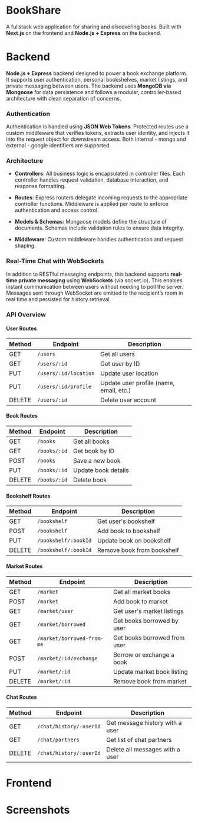 # BookShare

A fullstack web application for sharing and discovering books. Built with **Next.js** on the frontend and **Node.js + Express** on the backend.
# Backend

 **Node.js + Express** backend designed to power a book exchange platform. It supports user authentication, personal bookshelves, market listings, and private messaging between users. The backend uses **MongoDB via Mongoose** for data persistence and follows a modular, controller-based architecture with clean separation of concerns.
### Authentication

Authentication is handled using **JSON Web Tokens**. Protected routes use a custom middleware that verifies tokens, extracts user identity, and injects it into the request object for downstream access. Both internal - mongo and external - google identifiers are supported.

### Architecture

- **Controllers**: All business logic is encapsulated in controller files. Each controller handles request validation, database interaction, and response formatting.

- **Routes**: Express routers delegate incoming requests to the appropriate controller functions. Middleware is applied per route to enforce authentication and access control.

- **Models & Schemas**: Mongoose models define the structure of documents. Schemas include validation rules to ensure data integrity.

- **Middleware**: Custom middleware handles authentication and request shaping. 

### Real-Time Chat with WebSockets

In addition to RESTful messaging endpoints, this backend supports **real-time private messaging** using **WebSockets** (via socket.io). This enables instant communication between users without needing to poll the server. Messages sent through WebSocket are emitted to the recipient’s room in real time and persisted for history retrieval.

### API Overview

#### User Routes

|Method|Endpoint|Description|
|---|---|---|
|GET|`/users`|Get all users|
|GET|`/users/:id`|Get user by ID|
|PUT|`/users/:id/location`|Update user location|
|PUT|`/users/:id/profile`|Update user profile (name, email, etc.)|
|DELETE|`/users/:id`|Delete user account|
#### Book Routes

|Method|Endpoint|Description|
|---|---|---|
|GET|`/books`|Get all books|
|GET|`/books/:id`|Get book by ID|
|POST|`/books`|Save a new book|
|PUT|`/books/:id`|Update book details|
|DELETE|`/books/:id`|Delete book|
#### Bookshelf Routes

| Method | Endpoint             | Description                |
| ------ | -------------------- | -------------------------- |
| GET    | `/bookshelf`         | Get user's bookshelf       |
| POST   | `/bookshelf`         | Add book to bookshelf      |
| PUT    | `/bookshelf/:bookId` | Update book on bookshelf   |
| DELETE | `/bookshelf/:bookId` | Remove book from bookshelf |
#### Market Routes

| Method | Endpoint                   | Description                  |
| ------ | -------------------------- | ---------------------------- |
| GET    | `/market`                  | Get all market books         |
| POST   | `/market`                  | Add book to market           |
| GET    | `/market/user`             | Get user's market listings   |
| GET    | `/market/borrowed`         | Get books borrowed by user   |
| GET    | `/market/borrowed-from-me` | Get books borrowed from user |
| POST   | `/market/:id/exchange`     | Borrow or exchange a book    |
| PUT    | `/market/:id`              | Update market book listing   |
| DELETE | `/market/:id`              | Remove book from market      |
#### Chat Routes

| Method | Endpoint                | Description                     |
| ------ | ----------------------- | ------------------------------- |
| GET    | `/chat/history/:userId` | Get message history with a user |
| GET    | `/chat/partners`        | Get list of chat partners       |
| DELETE | `/chat/history/:userId` | Delete all messages with a user |

# Frontend


# Screenshots




